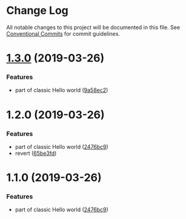 # Change Log

All notable changes to this project will be documented in this file.
See [Conventional Commits](https://conventionalcommits.org) for commit guidelines.

# [1.3.0](https://github.com/Naimikan/lerna-conventional-commits-example/compare/@naimikan/beta@1.2.0...@naimikan/beta@1.3.0) (2019-03-26)


### Features

* part of classic Hello world ([9a58ec2](https://github.com/Naimikan/lerna-conventional-commits-example/commit/9a58ec2))





# 1.2.0 (2019-03-26)


### Features

* part of classic Hello world ([2476bc9](https://github.com/Naimikan/lerna-conventional-commits-example/commit/2476bc9))
* revert ([65be3fd](https://github.com/Naimikan/lerna-conventional-commits-example/commit/65be3fd))





# 1.1.0 (2019-03-26)


### Features

* part of classic Hello world ([2476bc9](https://github.com/Naimikan/lerna-conventional-commits-example/commit/2476bc9))
